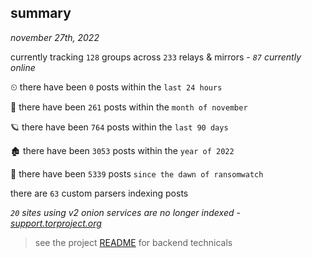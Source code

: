 
## summary
_november 27th, 2022_

currently tracking `128` groups across `233` relays & mirrors - _`87` currently online_

⏲ there have been `0` posts within the `last 24 hours`

🦈 there have been `261` posts within the `month of november`

🪐 there have been `764` posts within the `last 90 days`

🏚 there have been `3053` posts within the `year of 2022`

🦕 there have been `5339` posts `since the dawn of ransomwatch`

there are `63` custom parsers indexing posts

_`20` sites using v2 onion services are no longer indexed - [support.torproject.org](https://support.torproject.org/onionservices/v2-deprecation/)_

> see the project [README](https://github.com/joshhighet/ransomwatch#ransomwatch--) for backend technicals
